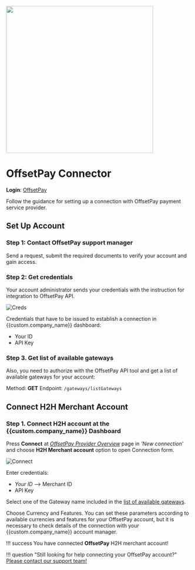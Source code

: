 <img src="https://static.openfintech.io/payment_providers/offsetpay/logo.png?w=400" width="400px" >

# OffsetPay Connector

**Login**: [OffsetPay](https://app.offsetpay.com/do/login)

Follow the guidance for setting up a connection with OffsetPay payment service provider.

## Set Up Account

### Step 1: Contact OffsetPay support manager

Send a request, submit the required documents to verify your account and gain access.

### Step 2: Get credentials

Your account administrator sends your credentials with the instruction for integration to OffsetPay API.

![Creds](images/credentials.png)

Credentials that have to be issued to establish a connection in {{custom.company_name}} dashboard:

* Your ID
* API Key

### Step 3. Get list of available gateways

Also, you need to authorize with the OffsetPay API tool and get a list of available gateways for your account:

Method: **GET**
Endpoint: `/gateways/listGateways`

## Connect H2H Merchant Account

### Step 1. Connect H2H account at the {{custom.company_name}} Dashboard

Press **Connect** at [*OffsetPay Provider Overview*]({{custom.dashboard_base_url}}connect-directory/payment-providers/offsetpay/general) page in *'New connection'* and choose **H2H Merchant account** option to open Connection form.

![Connect](images/h2h-merchant-account.png)

Enter credentials:

* *Your ID* --> Merchant ID
* API Key

Select one of the Gateway name included in the [list of available gateways](#step-3-get-list-of-available-gateways).

[//]: # (Choose Test Mode for test connection with OffsetPay.)

Choose Currency and Features. You can set these parameters according to available currencies and features for your OffsetPay account, but it is necessary to check details of the connection with your {{custom.company_name}} account manager.

!!! success
    You have connected **OffsetPay** H2H merchant account!

!!! question "Still looking for help connecting your OffsetPay account?"
    [Please contact our support team!](mailto:{{custom.support_email}})

